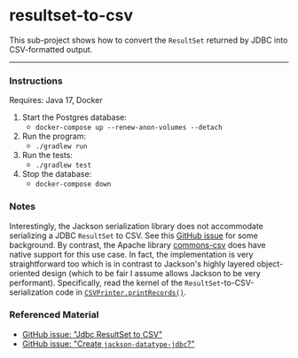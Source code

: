 # resultset-to-csv

This sub-project shows how to convert the `ResultSet` returned by JDBC into CSV-formatted output.

---

### Instructions

Requires: Java 17, Docker

1. Start the Postgres database:
   * `docker-compose up --renew-anon-volumes --detach`
1. Run the program:
   * `./gradlew run`
1. Run the tests:
   * `./gradlew test`
1. Stop the database:
   * `docker-compose down`


### Notes

Interestingly, the Jackson serialization library does not accommodate serializing a JDBC `ResultSet` to CSV. See this
[GitHub issue](https://github.com/FasterXML/jackson-dataformat-csv/issues/154) for some background. By contrast, the
Apache library [commons-csv](https://github.com/apache/commons-csv) does have native support for this use case. In fact,
the implementation is very straightforward too which is in contrast to Jackson's highly layered object-oriented design
(which to be fair I assume allows Jackson to be very performant). Specifically, read the kernel of the `ResultSet`-to-CSV-serialization
code in [`CSVPrinter.printRecords()`](https://github.com/apache/commons-csv/blob/0aa7954bfab5c68e47742d342acf23fefc268269/src/main/java/org/apache/commons/csv/CSVPrinter.java#L380).  


### Referenced Material

* [GitHub issue: "Jdbc ResultSet to CSV"](https://github.com/FasterXML/jackson-dataformat-csv/issues/154)
* [GitHub issue: "Create `jackson-datatype-jdbc`?"](https://github.com/FasterXML/jackson-future-ideas/issues/2)
